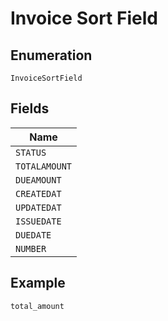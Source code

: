 
# Invoice Sort Field

## Enumeration

`InvoiceSortField`

## Fields

| Name |
|  --- |
| `STATUS` |
| `TOTALAMOUNT` |
| `DUEAMOUNT` |
| `CREATEDAT` |
| `UPDATEDAT` |
| `ISSUEDATE` |
| `DUEDATE` |
| `NUMBER` |

## Example

```
total_amount
```

